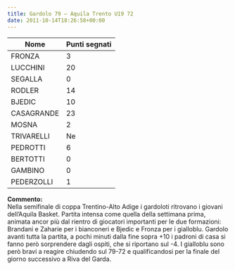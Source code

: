 ```yaml
---
title: Gardolo 79 – Aquila Trento U19 72
date: 2011-10-14T18:26:58+00:00
---
```

| **Nome** | **Punti segnati** |
| -------- | ----------------- |
| FRONZA | 3 |
| LUCCHINI | 20 |
| SEGALLA | 0 |
| RODLER | 14 |
| BJEDIC | 10 |
| CASAGRANDE | 23 |
| MOSNA | 2 |
| TRIVARELLI | Ne |
| PEDROTTI | 6 |
| BERTOTTI | 0 |
| GAMBINO | 0 |
| PEDERZOLLI | 1 |

**Commento:**  
Nella semifinale di coppa Trentino-Alto Adige i gardoloti ritrovano i giovani dell’Aquila Basket. Partita intensa come quella della settimana prima, animata ancor più dal rientro di giocatori importanti per le due formazioni: Brandani e Zaharie per i bianconeri e Bjedic e Fronza per i gialloblu. Gardolo avanti tutta la partita, a pochi minuti dalla fine sopra +10 i padroni di casa si fanno però sorprendere dagli ospiti, che si riportano sul -4. I gialloblu sono però bravi a reagire chiudendo sul 79-72 e qualificandosi per la finale del giorno successivo a Riva del Garda.